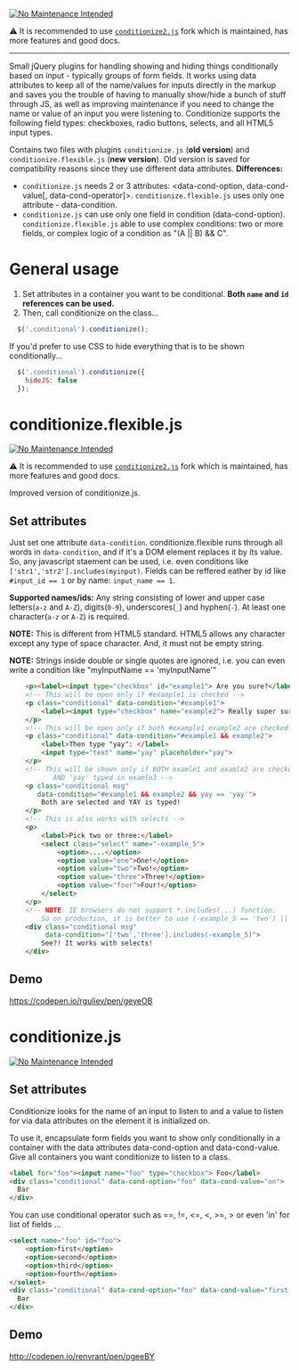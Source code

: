[![No Maintenance Intended](http://unmaintained.tech/badge.svg)](http://unmaintained.tech/)

:warning: It is recommended to use [`conditionize2.js`](https://github.com/rguliev/conditionize2.js) fork which is maintained, has more features and good docs.

----

Small jQuery plugins for handling showing and hiding things conditionally based on input - typically groups of form fields. It works using data attributes to keep all of the name/values for inputs directly in the markup and saves you the trouble of having to manually show/hide a bunch of stuff through JS, as well as improving maintenance if you need to change the name or value of an input you were listening to. Conditionize supports the following field types: checkboxes, radio buttons, selects, and all HTML5 input types.

Contains two files with plugins `conditionize.js` (__old version__) and `conditionize.flexible.js` (__new version__). Old version is saved for compatibility reasons since they use different data attributes. 
**Differences:**
- `conditionize.js` needs 2 or 3 attributes: <data-cond-option, data-cond-value[, data-cond-operator]>. `conditionize.flexible.js` uses only one attribute - data-condition.
- `conditionize.js` can use only one field in condition (data-cond-option). `conditionize.flexible.js` able to use complex conditions: two or more fields, or complex logic of a condition as "(A || B) && C".

# General usage
1. Set attributes in a container you want to be conditional.  **Both `name` and `id` references can be used.**
2. Then, call conditionize on the class...

```javascript
  $('.conditional').conditionize();
```

If you'd prefer to use CSS to hide everything that is to be shown conditionally...

```javascript
  $('.conditional').conditionize({
    hideJS: false
  });
```

# conditionize.flexible.js
[![No Maintenance Intended](http://unmaintained.tech/badge.svg)](http://unmaintained.tech/)

:warning: It is recommended to use [`conditionize2.js`](https://github.com/rguliev/conditionize2.js) fork which is maintained, has more features and good docs.

Improved version of conditionize.js.

## Set attributes
Just set one attribute `data-condition`. conditionize.flexible runs through all words in `data-condition`, and if it's a DOM element replaces it by its value. So, any javascript staement can be used, i.e. even conditions like `['str1','str2'].includes(myinput)`. Fields can be reffered eather by id like `#input_id == 1` or by name: `input_name == 1`.

**Supported names/ids:** Any string consisting of lower and upper case letters(`a-z` and `A-Z`), digits(`0-9`), underscores(`_`) and hyphen(`-`). At least one character(`a-z` or `A-Z`) is required.

**NOTE:** This is different from HTML5 standard. HTML5 allows any character except any type of space character. And, it must not be empty string.

**NOTE:** Strings inside double or single quotes are ignored, i.e. you can even write a condition like "myInputName == 'myInputName'"

```html
    <p><label><input type="checkbox" id="example1"> Are you sure?</label></p>
    <!-- This will be open only if #example1 is checked -->
    <p class="conditional" data-condition="#example1">
        <label><input type="checkbox" name="example2"> Really super sure?</label>
    </p>
    <!-- This will be open only if both #example1 example2 are checked -->
    <p class="conditional" data-condition="#example1 && example2">
        <label>Then type "yay": </label>
        <input type="text" name="yay" placeholder="yay">
    </p>
    <!-- This will be shown only if BOTH examle1 and examle2 are checked 
           AND 'yay' typed in examle3 -->
    <p class="conditional msg" 
       data-condition="#example1 && example2 && yay == 'yay'">
        Both are selected and YAY is typed!
    </p>
    <!-- This is also works with selects -->
    <p>
        <label>Pick two or three:</label>
        <select class="select" name="-example_5">
            <option>....</option>
            <option value="one">One!</option>
            <option value="two">Two!</option>
            <option value="three">Three!</option>
            <option value="four">Four!</option>
        </select>
    </p>
    <!-- NOTE: IE browsers do not support *.includes(...) function. 
        So on production, it is better to use (-example_5 == 'two') || (-example_5 == 'three') -->
    <div class="conditional msg" 
         data-condition="['two','three'].includes(-example_5)">
        See?! It works with selects!
    </div>
```

## Demo
https://codepen.io/rguliev/pen/geyeOB

# conditionize.js
[![No Maintenance Intended](http://unmaintained.tech/badge.svg)](http://unmaintained.tech/)

## Set attributes
Conditionize looks for the name of an input to listen to and a value to listen for via data attributes on the element it is initialized on.

To use it, encapsulate form fields you want to show only conditionally in a container with the data attributes data-cond-option and data-cond-value. Give all containers you want conditionize to listen to a class.

```html
<label for="foo"><input name="foo" type="checkbox"> Foo</label>
<div class="conditional" data-cond-option="foo" data-cond-value="on">
  Bar
</div>
```

You can use conditional operator such as ==, !=, <=, <, >=, > or even 'in' for list of fields ...

```html
<select name="foo" id="foo">
    <option>first</option>
    <option>second</option>
    <option>third</option>
    <option>fourth</option>
</select>
<div class="conditional" data-cond-option="foo" data-cond-value="first,third" data-cond-operator="in">
  Bar
</div>
```

## Demo
http://codepen.io/renvrant/pen/ogeeBY
